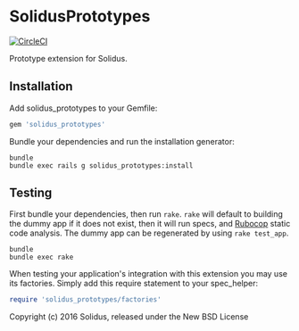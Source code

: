 SolidusPrototypes
================

[![CircleCI](https://dl.circleci.com/status-badge/img/gh/solidusio-contrib/solidus_prototypes/tree/main.svg?style=svg)](https://dl.circleci.com/status-badge/redirect/gh/solidusio-contrib/solidus_prototypes/tree/main)

Prototype extension for Solidus.

Installation
------------

Add solidus_prototypes to your Gemfile:

```ruby
gem 'solidus_prototypes'
```

Bundle your dependencies and run the installation generator:

```shell
bundle
bundle exec rails g solidus_prototypes:install
```

Testing
-------

First bundle your dependencies, then run `rake`. `rake` will default to building the dummy app if it does not exist, then it will run specs, and [Rubocop](https://github.com/bbatsov/rubocop) static code analysis. The dummy app can be regenerated by using `rake test_app`.

```shell
bundle
bundle exec rake
```

When testing your application's integration with this extension you may use its factories.
Simply add this require statement to your spec_helper:

```ruby
require 'solidus_prototypes/factories'
```

Copyright (c) 2016 Solidus, released under the New BSD License
